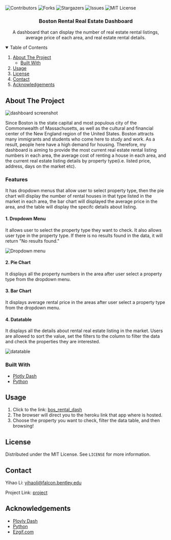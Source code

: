 <!-- PROJECT SHIELDS -->
<!--
*** I'm using markdown "reference style" links for readability.
*** Reference links are enclosed in brackets [ ] instead of parentheses ( ).
*** See the bottom of this document for the declaration of the reference variables
*** for contributors-url, forks-url, etc. This is an optional, concise syntax you may use.
*** https://www.markdownguide.org/basic-syntax/#reference-style-links
-->
![Contributors](https://img.shields.io/github/contributors/theOnlyihao/Boston_Rental_Dashboard?style=for-the-badge)
![Forks](https://img.shields.io/github/forks/theOnlyihao/Boston_Rental_Dashboard?style=for-the-badge)
![Stargazers](https://img.shields.io/github/stars/theOnlyihao/Boston_Rental_Dashboard?style=for-the-badge)
![Issues](https://img.shields.io/github/issues/theOnlyihao/Boston_Rental_Dashboard?style=for-the-badge)
![MIT License](https://img.shields.io/github/license/theOnlyihao/Boston_Rental_Dashboard?style=for-the-badge)

<p align="center">

  <h3 align="center">Boston Rental Real Estate Dashboard</h3>

  <p align="center">
    A dashboard that can display the number of real estate rental listings, average price of each area, and real estate rental details. 
  </p>
</p>

<!-- TABLE OF CONTENTS -->
<details open="open">
  <summary>Table of Contents</summary>
  <ol>
    <li>
      <a href="#about-the-project">About The Project</a>
      <ul>
        <li><a href="#built-with">Built With</a></li>
      </ul>
    </li>
    <li><a href="#usage">Usage</a></li>
    <li><a href="#license">License</a></li>
    <li><a href="#contact">Contact</a></li>
    <li><a href="#acknowledgements">Acknowledgements</a></li>
  </ol>
</details>

<!-- ABOUT THE PROJECT -->
## About The Project

![dashboard screenshot](https://drive.google.com/uc?export=view&id=16EAXfrbhJMGqW5UnG0khcDBmjB_oQhlT)

Since Boston is the state capital and most populous city of the Commonwealth of Massachusetts, as well as the cultural and financial center of the New England region of the United States. Boston attracts many immigrants and students who come here to study and work. As a result, people here have a high demand for housing. Therefore, my dashboard is aiming to provide the most current real estate rental listing numbers in each area, the average cost of renting a house in each area, and the current real estate listing details by property type(i.e. listed price, address, days on the market etc). 

### Features
It has dropdown menus that allow user to select property type, then the pie chart will display the number of rental houses in that type listed in the market in each area, the bar chart will displayed the average price in the area, and the table will display the specifc details about listing.

#### 1. Dropdown Menu
It allows user to select the property type they want to check. It also allows user type in the property type. If there is no results found in the data, it will return "No results found."

![Dropdown menu](https://drive.google.com/uc?export=view&id=1oXTqMGdzfQ9zXh8Wz1lbKNyBMGZbK3UV)

#### 2. Pie Chart
It displays all the property numbers in the area after user select a property type from the dropdown menu.

#### 3. Bar Chart
It displays average rental price in the areas after user select a property type from the dropdown menu. 

#### 4. Datatable
It displays all the details about rental real estate listing in the market. Users are allowed to sort the value, set the filters to the column to filter the data and check the properties they are interested. 

![datatable](https://drive.google.com/uc?export=view&id=1HvcbkDivFsDLHp52KNHZoZevh0Z4rIE9)

### Built With

* [Plotly Dash](https://dash.plotly.com/)
* [Python](https://www.python.org/)

<!-- USAGE EXAMPLES -->
## Usage

1. Click to the link: [bos_rental_dash](https://bosrentaldashboard.herokuapp.com/)
2. The browser will direct you to the heroku link that app where is hosted. 
3. Choose the property you want to check, filter the data table, and then browsing!

<!-- LICENSE -->
## License

Distributed under the MIT License. See `LICENSE` for more information.

<!-- CONTACT -->
## Contact

Yihao Li: yihaoli@falcon.bentley.edu

Project Link: [project](https://bosrentaldashboard.herokuapp.com/)


<!-- ACKNOWLEDGEMENTS -->
## Acknowledgements
* [Ployly Dash](https://dash.plotly.com/)
* [Python](https://www.python.org/)
* [Ezgif.com](https://ezgif.com/)

